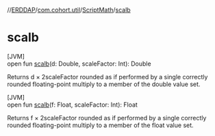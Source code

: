 //[ERDDAP](../../../index.md)/[com.cohort.util](../index.md)/[ScriptMath](index.md)/[scalb](scalb.md)

# scalb

[JVM]\
open fun [scalb](scalb.md)(d: Double, scaleFactor: Int): Double

Returns d × 2scaleFactor rounded as if performed by a single correctly rounded floating-point multiply to a member of the double value set.

[JVM]\
open fun [scalb](scalb.md)(f: Float, scaleFactor: Int): Float

Returns f × 2scaleFactor rounded as if performed by a single correctly rounded floating-point multiply to a member of the float value set.